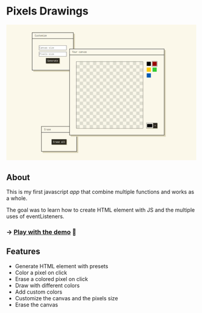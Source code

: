 # Pixels Drawings

![demo](./img/pixels_demo.gif)

## About

This is my first javascript *app* that combine multiple functions and works as a whole.

The goal was to learn how to create HTML element with JS and the multiple uses of eventListeners.

### → [Play with the demo](https://kimberleybonix.github.io/Pixels-drawings/index.html) :art:

## Features

- Generate HTML element with presets
- Color a pixel on click
- Erase a colored pixel on click
- Draw with different colors
- Add custom colors
- Customize the canvas and the pixels size
- Erase the canvas
